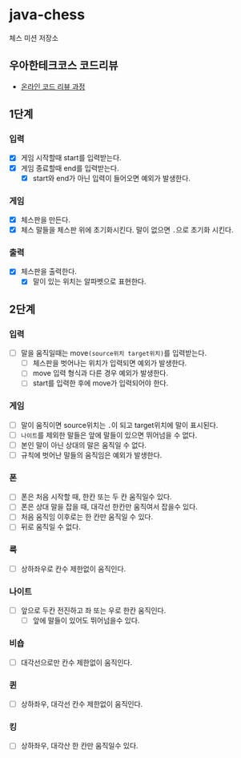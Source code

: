 # java-chess

체스 미션 저장소

## 우아한테크코스 코드리뷰

- [온라인 코드 리뷰 과정](https://github.com/woowacourse/woowacourse-docs/blob/master/maincourse/README.md)

## 1단계

### 입력

- [x] 게임 시작할때 start를 입력받는다.
- [x] 게임 종료할때 end를 입력받는다.
    - [x] start와 end가 아닌 입력이 들어오면 예외가 발생한다.

### 게임

- [x] 체스판을 만든다.
- [x] 체스 말들을 체스판 위에 초기화시킨다. 말이 없으면 `.`으로 초기화 시킨다.

### 출력

- [x] 체스판을 출력한다.
    -  [x] 말이 있는 위치는 알파벳으로 표현한다.

## 2단계

### 입력

- [ ] 말을 움직일때는 move`(source위치 target위치)`를 입력받는다.
    - [ ] 체스판을 벗어나는 위치가 입력되면 예외가 발생한다.
    - [ ] move 입력 형식과 다른 경우 예외가 발생한다.
    - [ ] start를 입력한 후에 move가 입력되어야 한다.

### 게임

- [ ] 말이 움직이면 source위치는 `.`이 되고 target위치에 말이 표시된다.
- [ ] `나이트`를 제외한 말들은 앞에 말들이 있으면 뛰어넘을 수 없다.
- [ ] 본인 말이 아닌 상대의 말은 움직일 수 없다.
- [ ] 규칙에 벗어난 말들의 움직임은 예외가 발생한다.

### 폰

- [ ] 폰은 처음 시작할 때, 한칸 또는 두 칸 움직일수 있다.
- [ ] 폰은 상대 말을 잡을 때, 대각선 한칸만 움직여서 잡을수 있다.
- [ ] 처음 움직임 이후로는 한 칸만 움직일 수 있다.
- [ ] 뒤로 움직일 수 없다.

### 룩

- [ ] 상하좌우로 칸수 제한없이 움직인다.

### 나이트

- [ ] 앞으로 두칸 전진하고 좌 또는 우로 한칸 움직인다.
  - [ ] 앞에 말들이 있어도 뛰어넘을수 있다.

### 비숍

- [ ] 대각선으로만 칸수 제한없이 움직인다.

### 퀸

- [ ] 상하좌우, 대각선 칸수 제한없이 움직인다.

### 킹

- [ ] 상하좌우, 대각산 한 칸만 움직일수 있다.
